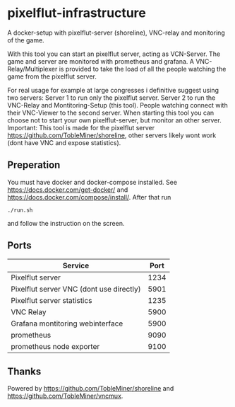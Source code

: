# pixelflut-infrastructure
A docker-setup with pixelflut-server (shoreline), VNC-relay and monitoring of the game.

With this tool you can start an pixelflut server, acting as VCN-Server.
The game and server are monitored with prometheus and grafana.
A VNC-Relay/Multiplexer is provided to take the load of all the people watching the game from the pixelflut server.

For real usage for example at large congresses i definitive suggest using two servers:
Server 1 to run only the pixelflut server.
Server 2 to run the VNC-Relay and Montitoring-Setup (this tool).
People watching connect with their VNC-Viewer to the second server.
When starting this tool you can choose not to start your own pixelflut-server, but monitor an other server.
Important: This tool is made for the pixelflut server https://github.com/TobleMiner/shoreline, other servers likely wont work (dont have VNC and expose statistics).

## Preperation
You must have docker and docker-compose installed. See https://docs.docker.com/get-docker/ and https://docs.docker.com/compose/install/.
After that run
```
./run.sh
```
and follow the instruction on the screen.

## Ports
| Service                                  | Port |
| ---------------------------------------- | ---- |
| Pixelflut server                         | 1234 |
| Pixelflut server VNC (dont use directly) | 5901 |
| Pixelflut server statistics              | 1235 |
| VNC Relay                                | 5900 |
| Grafana montitoring webinterface         | 5900 |
| prometheus                               | 9090 |
| prometheus node exporter                 | 9100 |

## Thanks
Powered by https://github.com/TobleMiner/shoreline and https://github.com/TobleMiner/vncmux.
